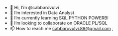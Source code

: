 - 👋 Hi, I’m @cabbarovulvi
- 👀 I’m interested in Data Analyst
- 🌱 I’m currently learning SQL PYTHON POWERBI
- 💞️ I’m looking to collaborate on ORACLE PL/SQL 
- 📫 How to reach me cabbarovulvi.89@gmail.com ,

<!---
cabbarovulvi/cabbarovulvi is a ✨ special ✨ repository because its `README.md` (this file) appears on your GitHub profile.
You can click the Preview link to take a look at your changes.
--->
